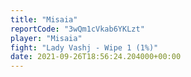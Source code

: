 ```yaml
---
title: "Misaia"
reportCode: "3wQm1cVkab6YKLzt"
player: "Misaia"
fight: "Lady Vashj - Wipe 1 (1%)"
date: 2021-09-26T18:56:24.204000+00:00
---
```

